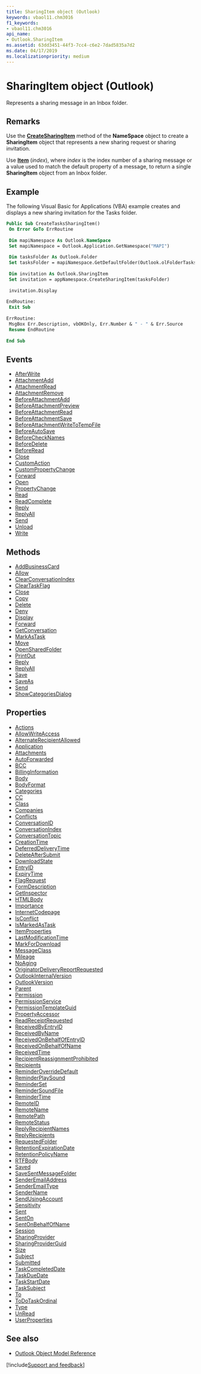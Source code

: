 ```yaml
---
title: SharingItem object (Outlook)
keywords: vbaol11.chm3016
f1_keywords:
- vbaol11.chm3016
api_name:
- Outlook.SharingItem
ms.assetid: 63dd3451-44f3-7cc4-c6e2-7dad5835a7d2
ms.date: 04/17/2019
ms.localizationpriority: medium
---
```



# SharingItem object (Outlook)

Represents a sharing message in an Inbox folder.


## Remarks

Use the **[CreateSharingItem](Outlook.NameSpace.CreateSharingItem.md)** method of the **NameSpace** object to create a **SharingItem** object that represents a new sharing request or sharing invitation.

Use **[Item](Outlook.Folders.Item.md)** (_index_), where _index_ is the index number of a sharing message or a value used to match the default property of a message, to return a single **SharingItem** object from an Inbox folder.


## Example

The following Visual Basic for Applications (VBA) example creates and displays a new sharing invitation for the Tasks folder.

```vb
Public Sub CreateTasksSharingItem() 
 On Error GoTo ErrRoutine 
 
 Dim mapiNamespace As Outlook.NameSpace 
 Set mapiNamespace = Outlook.Application.GetNamespace("MAPI") 
 
 Dim tasksFolder As Outlook.Folder 
 Set tasksFolder = mapiNamespace.GetDefaultFolder(Outlook.olFolderTasks) 
 
 Dim invitation As Outlook.SharingItem  
 Set invitation = appNamespace.CreateSharingItem(tasksFolder) 
 
 invitation.Display 
  
EndRoutine:  
 Exit Sub 
  
ErrRoutine: 
 MsgBox Err.Description, vbOKOnly, Err.Number & " - " & Err.Source  
 Resume EndRoutine 
 
End Sub 
```


## Events

- [AfterWrite](Outlook.SharingItem.AfterWrite.md)
- [AttachmentAdd](Outlook.SharingItem.AttachmentAdd.md)
- [AttachmentRead](Outlook.SharingItem.AttachmentRead.md)
- [AttachmentRemove](Outlook.SharingItem.AttachmentRemove.md)
- [BeforeAttachmentAdd](Outlook.SharingItem.BeforeAttachmentAdd.md)
- [BeforeAttachmentPreview](Outlook.SharingItem.BeforeAttachmentPreview.md)
- [BeforeAttachmentRead](Outlook.SharingItem.BeforeAttachmentRead.md)
- [BeforeAttachmentSave](Outlook.SharingItem.BeforeAttachmentSave.md)
- [BeforeAttachmentWriteToTempFile](Outlook.SharingItem.BeforeAttachmentWriteToTempFile.md)
- [BeforeAutoSave](Outlook.SharingItem.BeforeAutoSave.md)
- [BeforeCheckNames](Outlook.SharingItem.BeforeCheckNames.md)
- [BeforeDelete](Outlook.SharingItem.BeforeDelete.md)
- [BeforeRead](Outlook.SharingItem.BeforeRead.md)
- [Close](Outlook.SharingItem.Close(even).md)
- [CustomAction](Outlook.SharingItem.CustomAction.md)
- [CustomPropertyChange](Outlook.SharingItem.CustomPropertyChange.md)
- [Forward](Outlook.SharingItem.Forward(even).md)
- [Open](Outlook.SharingItem.Open.md)
- [PropertyChange](Outlook.SharingItem.PropertyChange.md)
- [Read](Outlook.SharingItem.Read.md)
- [ReadComplete](Outlook.sharingitem.readcomplete.md)
- [Reply](Outlook.SharingItem.Reply(even).md)
- [ReplyAll](Outlook.SharingItem.ReplyAll(even).md)
- [Send](Outlook.SharingItem.Send(even).md)
- [Unload](Outlook.SharingItem.Unload.md)
- [Write](Outlook.SharingItem.Write.md)

## Methods

- [AddBusinessCard](Outlook.SharingItem.AddBusinessCard.md)
- [Allow](Outlook.SharingItem.Allow.md)
- [ClearConversationIndex](Outlook.SharingItem.ClearConversationIndex.md)
- [ClearTaskFlag](Outlook.SharingItem.ClearTaskFlag.md)
- [Close](Outlook.SharingItem.Close(method).md)
- [Copy](Outlook.SharingItem.Copy.md)
- [Delete](Outlook.SharingItem.Delete.md)
- [Deny](Outlook.SharingItem.Deny.md)
- [Display](Outlook.SharingItem.Display.md)
- [Forward](Outlook.SharingItem.Forward(method).md)
- [GetConversation](Outlook.SharingItem.GetConversation.md)
- [MarkAsTask](Outlook.SharingItem.MarkAsTask.md)
- [Move](Outlook.SharingItem.Move.md)
- [OpenSharedFolder](Outlook.SharingItem.OpenSharedFolder.md)
- [PrintOut](Outlook.SharingItem.PrintOut.md)
- [Reply](Outlook.SharingItem.Reply(method).md)
- [ReplyAll](Outlook.SharingItem.ReplyAll(method).md)
- [Save](Outlook.SharingItem.Save.md)
- [SaveAs](Outlook.SharingItem.SaveAs.md)
- [Send](Outlook.SharingItem.Send(method).md)
- [ShowCategoriesDialog](Outlook.SharingItem.ShowCategoriesDialog.md)

## Properties

- [Actions](Outlook.SharingItem.Actions.md)
- [AllowWriteAccess](Outlook.SharingItem.AllowWriteAccess.md)
- [AlternateRecipientAllowed](Outlook.SharingItem.AlternateRecipientAllowed.md)
- [Application](Outlook.SharingItem.Application.md)
- [Attachments](Outlook.SharingItem.Attachments.md)
- [AutoForwarded](Outlook.SharingItem.AutoForwarded.md)
- [BCC](Outlook.SharingItem.BCC.md)
- [BillingInformation](Outlook.SharingItem.BillingInformation.md)
- [Body](Outlook.SharingItem.Body.md)
- [BodyFormat](Outlook.SharingItem.BodyFormat.md)
- [Categories](Outlook.SharingItem.Categories.md)
- [CC](Outlook.SharingItem.CC.md)
- [Class](Outlook.SharingItem.Class.md)
- [Companies](Outlook.SharingItem.Companies.md)
- [Conflicts](Outlook.SharingItem.Conflicts.md)
- [ConversationID](Outlook.SharingItem.ConversationID.md)
- [ConversationIndex](Outlook.SharingItem.ConversationIndex.md)
- [ConversationTopic](Outlook.SharingItem.ConversationTopic.md)
- [CreationTime](Outlook.SharingItem.CreationTime.md)
- [DeferredDeliveryTime](Outlook.SharingItem.DeferredDeliveryTime.md)
- [DeleteAfterSubmit](Outlook.SharingItem.DeleteAfterSubmit.md)
- [DownloadState](Outlook.SharingItem.DownloadState.md)
- [EntryID](Outlook.SharingItem.EntryID.md)
- [ExpiryTime](Outlook.SharingItem.ExpiryTime.md)
- [FlagRequest](Outlook.SharingItem.FlagRequest.md)
- [FormDescription](Outlook.SharingItem.FormDescription.md)
- [GetInspector](Outlook.SharingItem.GetInspector.md)
- [HTMLBody](Outlook.SharingItem.HTMLBody.md)
- [Importance](Outlook.SharingItem.Importance.md)
- [InternetCodepage](Outlook.SharingItem.InternetCodepage.md)
- [IsConflict](Outlook.SharingItem.IsConflict.md)
- [IsMarkedAsTask](Outlook.SharingItem.IsMarkedAsTask.md)
- [ItemProperties](Outlook.SharingItem.ItemProperties.md)
- [LastModificationTime](Outlook.SharingItem.LastModificationTime.md)
- [MarkForDownload](Outlook.SharingItem.MarkForDownload.md)
- [MessageClass](Outlook.SharingItem.MessageClass.md)
- [Mileage](Outlook.SharingItem.Mileage.md)
- [NoAging](Outlook.SharingItem.NoAging.md)
- [OriginatorDeliveryReportRequested](Outlook.SharingItem.OriginatorDeliveryReportRequested.md)
- [OutlookInternalVersion](Outlook.SharingItem.OutlookInternalVersion.md)
- [OutlookVersion](Outlook.SharingItem.OutlookVersion.md)
- [Parent](Outlook.SharingItem.Parent.md)
- [Permission](Outlook.SharingItem.Permission.md)
- [PermissionService](Outlook.SharingItem.PermissionService.md)
- [PermissionTemplateGuid](Outlook.SharingItem.PermissionTemplateGuid.md)
- [PropertyAccessor](Outlook.SharingItem.PropertyAccessor.md)
- [ReadReceiptRequested](Outlook.SharingItem.ReadReceiptRequested.md)
- [ReceivedByEntryID](Outlook.SharingItem.ReceivedByEntryID.md)
- [ReceivedByName](Outlook.SharingItem.ReceivedByName.md)
- [ReceivedOnBehalfOfEntryID](Outlook.SharingItem.ReceivedOnBehalfOfEntryID.md)
- [ReceivedOnBehalfOfName](Outlook.SharingItem.ReceivedOnBehalfOfName.md)
- [ReceivedTime](Outlook.SharingItem.ReceivedTime.md)
- [RecipientReassignmentProhibited](Outlook.SharingItem.RecipientReassignmentProhibited.md)
- [Recipients](Outlook.SharingItem.Recipients.md)
- [ReminderOverrideDefault](Outlook.SharingItem.ReminderOverrideDefault.md)
- [ReminderPlaySound](Outlook.SharingItem.ReminderPlaySound.md)
- [ReminderSet](Outlook.SharingItem.ReminderSet.md)
- [ReminderSoundFile](Outlook.SharingItem.ReminderSoundFile.md)
- [ReminderTime](Outlook.SharingItem.ReminderTime.md)
- [RemoteID](Outlook.SharingItem.RemoteID.md)
- [RemoteName](Outlook.SharingItem.RemoteName.md)
- [RemotePath](Outlook.SharingItem.RemotePath.md)
- [RemoteStatus](Outlook.SharingItem.RemoteStatus.md)
- [ReplyRecipientNames](Outlook.SharingItem.ReplyRecipientNames.md)
- [ReplyRecipients](Outlook.SharingItem.ReplyRecipients.md)
- [RequestedFolder](Outlook.SharingItem.RequestedFolder.md)
- [RetentionExpirationDate](Outlook.SharingItem.RetentionExpirationDate.md)
- [RetentionPolicyName](Outlook.SharingItem.RetentionPolicyName.md)
- [RTFBody](Outlook.SharingItem.RTFBody.md)
- [Saved](Outlook.SharingItem.Saved.md)
- [SaveSentMessageFolder](Outlook.SharingItem.SaveSentMessageFolder.md)
- [SenderEmailAddress](Outlook.SharingItem.SenderEmailAddress.md)
- [SenderEmailType](Outlook.SharingItem.SenderEmailType.md)
- [SenderName](Outlook.SharingItem.SenderName.md)
- [SendUsingAccount](Outlook.SharingItem.SendUsingAccount.md)
- [Sensitivity](Outlook.SharingItem.Sensitivity.md)
- [Sent](Outlook.SharingItem.Sent.md)
- [SentOn](Outlook.SharingItem.SentOn.md)
- [SentOnBehalfOfName](Outlook.SharingItem.SentOnBehalfOfName.md)
- [Session](Outlook.SharingItem.Session.md)
- [SharingProvider](Outlook.SharingItem.SharingProvider.md)
- [SharingProviderGuid](Outlook.SharingItem.SharingProviderGuid.md)
- [Size](Outlook.SharingItem.Size.md)
- [Subject](Outlook.SharingItem.Subject.md)
- [Submitted](Outlook.SharingItem.Submitted.md)
- [TaskCompletedDate](Outlook.SharingItem.TaskCompletedDate.md)
- [TaskDueDate](Outlook.SharingItem.TaskDueDate.md)
- [TaskStartDate](Outlook.SharingItem.TaskStartDate.md)
- [TaskSubject](Outlook.SharingItem.TaskSubject.md)
- [To](Outlook.SharingItem.To.md)
- [ToDoTaskOrdinal](Outlook.SharingItem.ToDoTaskOrdinal.md)
- [Type](Outlook.SharingItem.Type.md)
- [UnRead](Outlook.SharingItem.UnRead.md)
- [UserProperties](Outlook.SharingItem.UserProperties.md)

## See also

- [Outlook Object Model Reference](overview/Outlook/object-model.md)

[!include[Support and feedback](~/includes/feedback-boilerplate.md)]
